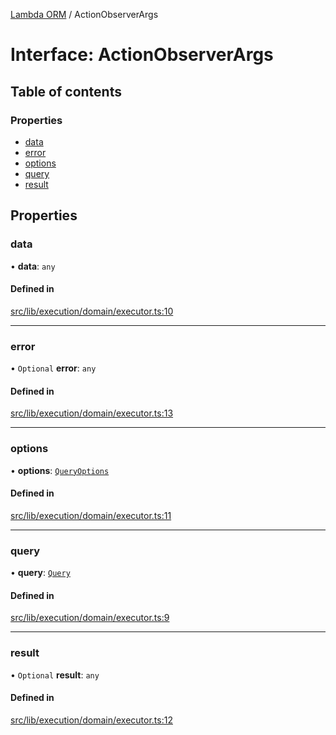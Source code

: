 [Lambda ORM](../README.md) / ActionObserverArgs

# Interface: ActionObserverArgs

## Table of contents

### Properties

- [data](ActionObserverArgs.md#data)
- [error](ActionObserverArgs.md#error)
- [options](ActionObserverArgs.md#options)
- [query](ActionObserverArgs.md#query)
- [result](ActionObserverArgs.md#result)

## Properties

### data

• **data**: `any`

#### Defined in

[src/lib/execution/domain/executor.ts:10](https://github.com/FlavioLionelRita/lambdaorm/blob/7c2cff39/src/lib/execution/domain/executor.ts#L10)

___

### error

• `Optional` **error**: `any`

#### Defined in

[src/lib/execution/domain/executor.ts:13](https://github.com/FlavioLionelRita/lambdaorm/blob/7c2cff39/src/lib/execution/domain/executor.ts#L13)

___

### options

• **options**: [`QueryOptions`](QueryOptions.md)

#### Defined in

[src/lib/execution/domain/executor.ts:11](https://github.com/FlavioLionelRita/lambdaorm/blob/7c2cff39/src/lib/execution/domain/executor.ts#L11)

___

### query

• **query**: [`Query`](../classes/Query.md)

#### Defined in

[src/lib/execution/domain/executor.ts:9](https://github.com/FlavioLionelRita/lambdaorm/blob/7c2cff39/src/lib/execution/domain/executor.ts#L9)

___

### result

• `Optional` **result**: `any`

#### Defined in

[src/lib/execution/domain/executor.ts:12](https://github.com/FlavioLionelRita/lambdaorm/blob/7c2cff39/src/lib/execution/domain/executor.ts#L12)
